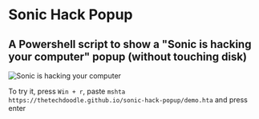 # Sonic Hack Popup
## A Powershell script to show a "Sonic is hacking your computer" popup (without touching disk)

![Sonic is hacking your computer](https://i.imgur.com/xEWSOFx.png)

To try it, press `Win + r`, paste `mshta https://thetechdoodle.github.io/sonic-hack-popup/demo.hta` and press enter